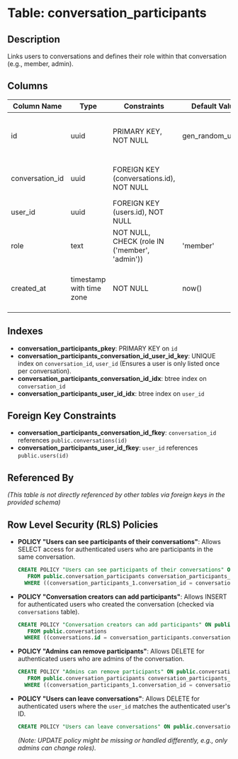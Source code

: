 # Table: conversation_participants

## Description
Links users to conversations and defines their role within that conversation (e.g., member, admin).

## Columns

| Column Name     | Type                     | Constraints                               | Default Value | Description                                      |
|-----------------|--------------------------|-------------------------------------------|---------------|--------------------------------------------------|
| id              | uuid                     | PRIMARY KEY, NOT NULL                     | gen_random_uuid() | Unique identifier for the participation record.  |
| conversation_id | uuid                     | FOREIGN KEY (conversations.id), NOT NULL  |               | ID of the conversation the user is part of.      |
| user_id         | uuid                     | FOREIGN KEY (users.id), NOT NULL          |               | ID of the participating user.                    |
| role            | text                     | NOT NULL, CHECK (role IN ('member', 'admin')) | 'member'      | Role of the user within the conversation.        |
| created_at      | timestamp with time zone | NOT NULL                                  | now()         | Timestamp when the user joined the conversation. |

## Indexes

- **conversation_participants_pkey**: PRIMARY KEY on `id`
- **conversation_participants_conversation_id_user_id_key**: UNIQUE index on `conversation_id`, `user_id` (Ensures a user is only listed once per conversation).
- **conversation_participants_conversation_id_idx**: btree index on `conversation_id`
- **conversation_participants_user_id_idx**: btree index on `user_id`

## Foreign Key Constraints

- **conversation_participants_conversation_id_fkey**: `conversation_id` references `public.conversations(id)`
- **conversation_participants_user_id_fkey**: `user_id` references `public.users(id)`

## Referenced By

*(This table is not directly referenced by other tables via foreign keys in the provided schema)*

## Row Level Security (RLS) Policies

- **POLICY "Users can see participants of their conversations"**: Allows SELECT access for authenticated users who are participants in the same conversation.
  ```sql
  CREATE POLICY "Users can see participants of their conversations" ON public.conversation_participants FOR SELECT USING (((auth.uid() = user_id) OR (EXISTS ( SELECT 1
     FROM public.conversation_participants conversation_participants_1
    WHERE ((conversation_participants_1.conversation_id = conversation_participants.conversation_id) AND (conversation_participants_1.user_id = auth.uid()))))));
  ```
- **POLICY "Conversation creators can add participants"**: Allows INSERT for authenticated users who created the conversation (checked via `conversations` table).
  ```sql
  CREATE POLICY "Conversation creators can add participants" ON public.conversation_participants FOR INSERT WITH CHECK (EXISTS ( SELECT 1
     FROM public.conversations
    WHERE ((conversations.id = conversation_participants.conversation_id) AND (conversations.created_by = auth.uid()))));
  ```
- **POLICY "Admins can remove participants"**: Allows DELETE for authenticated users who are admins of the conversation.
  ```sql
  CREATE POLICY "Admins can remove participants" ON public.conversation_participants FOR DELETE USING (EXISTS ( SELECT 1
     FROM public.conversation_participants conversation_participants_1
    WHERE ((conversation_participants_1.conversation_id = conversation_participants.conversation_id) AND (conversation_participants_1.user_id = auth.uid()) AND (conversation_participants_1.role = 'admin'::text))));
  ```
- **POLICY "Users can leave conversations"**: Allows DELETE for authenticated users where the `user_id` matches the authenticated user's ID.
  ```sql
  CREATE POLICY "Users can leave conversations" ON public.conversation_participants FOR DELETE USING (auth.uid() = user_id);
  ```
  *(Note: UPDATE policy might be missing or handled differently, e.g., only admins can change roles).*
